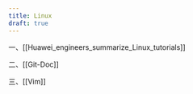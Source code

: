```yaml
---
title: Linux
draft: true
---
```

一、[[Huawei_engineers_summarize_Linux_tutorials]]

二、[[Git-Doc]]

三、[[Vim]]